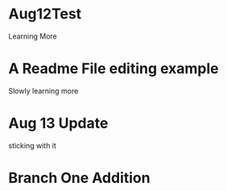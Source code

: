 # Aug12Test
Learning More

# A Readme File editing example
Slowly learning more
# Aug 13 Update
sticking with it
# Branch One Addition

